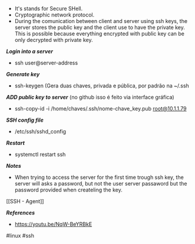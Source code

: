 * It's stands for Secure SHell.
* Cryptographic network protocol.
* During the comunication between client and server using ssh keys, the server stores the public key and the client use to have the private key. This is possible because everything encrypted with public key can be only decrypted with private key.

***Login into a server***
- ssh user@server-address

***Generate key***
- ssh-keygen (Gera duas chaves, privada e pública, por padrão na ~/.ssh

***ADD public key to server*** (no github isso é feito via interface gráfica)
- ssh-copy-id -i /home/chaves/.ssh/nome-chave_key.pub root@10.1.1.79

***SSH config file***
* /etc/ssh/sshd_config

***Restart***
* systemctl restart ssh

***Notes***
- When trying to access the server for the first time trough ssh key, the server will asks a password, but not the user server passaword but the password provided when createling the key.

[[SSH - Agent]]

***References***

- https://youtu.be/NqW-BeYRBkE

#linux #ssh 